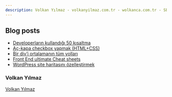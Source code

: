 ```yaml
---
description: Volkan Yılmaz - volkanyilmaz.com.tr - wolkanca.com.tr - SEO - WordPress
---
```


## Blog posts
<!-- BLOG-POST-LIST:START -->
- [Developerların kullandığı 50 kısaltma](https://wolkanca.com.tr/developerlarin-kullandigi-50-kisaltma/)
- [Aç-kapa checkbox yapmak (HTML+CSS)](https://wolkanca.com.tr/ac-kapa-checkbox-yapmak-htmlcss/)
- [Bir div’i ortalamanın tüm yolları](https://wolkanca.com.tr/bir-divi-ortalamanin-tum-yollari/)
- [Front End ultimate Cheat sheets](https://wolkanca.com.tr/front-end-ultimate-cheat-sheets/)
- [WordPress site haritasını özelleştirmek](https://wolkanca.com.tr/wordpress-site-haritasini-ozellestirmek/)
<!-- BLOG-POST-LIST:END -->


### Volkan Yılmaz

[Volkan Yılmaz](https://volkanyilmaz.com.tr/)

